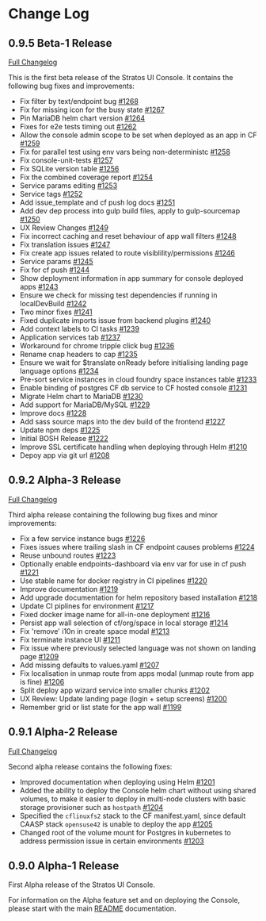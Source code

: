 # Change Log

## 0.9.5 Beta-1 Release

[Full Changelog](https://github.com/SUSE/stratos-ui/compare/0.9.2...0.9.5)

This is the first beta release of the Stratos UI Console. It contains the following bug fixes and improvements:

- Fix filter by text/endpoint bug [\#1268](https://github.com/SUSE/stratos-ui/pull/1268)
- Fix for missing icon for the busy state [\#1267](https://github.com/SUSE/stratos-ui/pull/1267)
- Pin MariaDB helm chart version [\#1264](https://github.com/SUSE/stratos-ui/pull/1264)
- Fixes for e2e tests timing out [\#1262](https://github.com/SUSE/stratos-ui/pull/1262)
- Allow the console admin scope to be set when deployed as an app in CF [\#1259](https://github.com/SUSE/stratos-ui/pull/1259)
- Fix for parallel test using env vars being non-deterministc [\#1258](https://github.com/SUSE/stratos-ui/pull/1258)
- Fix console-unit-tests [\#1257](https://github.com/SUSE/stratos-ui/pull/1257)
- Fix SQLite version table [\#1256](https://github.com/SUSE/stratos-ui/pull/1256)
- Fix the combined coverage report [\#1254](https://github.com/SUSE/stratos-ui/pull/1254)
- Service params editing [\#1253](https://github.com/SUSE/stratos-ui/pull/1253)
- Service tags [\#1252](https://github.com/SUSE/stratos-ui/pull/1252)
- Add issue\_template and cf push log docs [\#1251](https://github.com/SUSE/stratos-ui/pull/1251)
- Add dev dep process into gulp build files, apply to gulp-sourcemap [\#1250](https://github.com/SUSE/stratos-ui/pull/1250)
- UX Review Changes [\#1249](https://github.com/SUSE/stratos-ui/pull/1249)
- Fix incorrect caching and reset behaviour of app wall filters [\#1248](https://github.com/SUSE/stratos-ui/pull/1248)
- Fix translation issues [\#1247](https://github.com/SUSE/stratos-ui/pull/1247)
- Fix create app issues related to route visiblility/permissions [\#1246](https://github.com/SUSE/stratos-ui/pull/1246)
- Service params [\#1245](https://github.com/SUSE/stratos-ui/pull/1245)
- Fix for cf push [\#1244](https://github.com/SUSE/stratos-ui/pull/1244)
- Show deployment information in app summary for console deployed apps [\#1243](https://github.com/SUSE/stratos-ui/pull/1243)
- Ensure we check for missing test dependencies if running in localDevBuild [\#1242](https://github.com/SUSE/stratos-ui/pull/1242)
- Two minor fixes [\#1241](https://github.com/SUSE/stratos-ui/pull/1241)
- Fixed duplicate imports issue from backend plugins [\#1240](https://github.com/SUSE/stratos-ui/pull/1240)
- Add context labels to CI tasks [\#1239](https://github.com/SUSE/stratos-ui/pull/1239)
- Application services tab [\#1237](https://github.com/SUSE/stratos-ui/pull/1237)
- Workaround for chrome tripple click bug [\#1236](https://github.com/SUSE/stratos-ui/pull/1236)
- Rename cnap headers to cap [\#1235](https://github.com/SUSE/stratos-ui/pull/1235)
- Ensure we wait for $translate onReady before initialising landing page language options [\#1234](https://github.com/SUSE/stratos-ui/pull/1234)
- Pre-sort service instances in cloud foundry space instances table [\#1233](https://github.com/SUSE/stratos-ui/pull/1233)
- Enable binding of postgres CF db service to CF hosted console [\#1231](https://github.com/SUSE/stratos-ui/pull/1231)
- Migrate Helm chart to MariaDB [\#1230](https://github.com/SUSE/stratos-ui/pull/1230)
- Add support for MariaDB/MySQL [\#1229](https://github.com/SUSE/stratos-ui/pull/1229)
- Improve docs [\#1228](https://github.com/SUSE/stratos-ui/pull/1228)
- Add sass source maps into the dev build of the frontend [\#1227](https://github.com/SUSE/stratos-ui/pull/1227)
- Update npm deps [\#1225](https://github.com/SUSE/stratos-ui/pull/1225)
- Initial BOSH Release [\#1222](https://github.com/SUSE/stratos-ui/pull/1222)
- Improve SSL certificate handling when deploying through Helm [\#1210](https://github.com/SUSE/stratos-ui/pull/1210)
- Depoy app via git url [\#1208](https://github.com/SUSE/stratos-ui/pull/1208)

## 0.9.2 Alpha-3 Release
[Full Changelog](https://github.com/SUSE/stratos-ui/compare/0.9.1...0.9.2)

Third alpha release containing the following bug fixes and minor improvements:

- Fix a few service instance bugs [\#1226](https://github.com/SUSE/stratos-ui/pull/1226)
- Fixes issues where trailing slash in CF endpoint causes problems [\#1224](https://github.com/SUSE/stratos-ui/pull/1224)
- Reuse unbound routes [\#1223](https://github.com/SUSE/stratos-ui/pull/1223)
- Optionally enable endpoints-dashboard via env var for use in cf push [\#1221](https://github.com/SUSE/stratos-ui/pull/1221)
- Use stable name for docker registry in CI pipelines [\#1220](https://github.com/SUSE/stratos-ui/pull/1220)
- Improve documentation [\#1219](https://github.com/SUSE/stratos-ui/pull/1219)
- Add upgrade documentation for helm repository based installation [\#1218](https://github.com/SUSE/stratos-ui/pull/1218)
- Update CI piplines for environment [\#1217](https://github.com/SUSE/stratos-ui/pull/1217)
- Fixed docker image name for all-in-one deployment [\#1216](https://github.com/SUSE/stratos-ui/pull/1216)
- Persist app wall selection of cf/org/space in local storage [\#1214](https://github.com/SUSE/stratos-ui/pull/1214)
- Fix 'remove' i10n in create space modal [\#1213](https://github.com/SUSE/stratos-ui/pull/1213)
- Fix terminate instance UI [\#1211](https://github.com/SUSE/stratos-ui/pull/1211)
- Fix issue where previously selected language was not shown on landing page [\#1209](https://github.com/SUSE/stratos-ui/pull/1209)
- Add missing defaults to values.yaml [\#1207](https://github.com/SUSE/stratos-ui/pull/1207)
- Fix localisation in unmap route from apps modal \(unmap route from app is fine\) [\#1206](https://github.com/SUSE/stratos-ui/pull/1206)
- Split deploy app wizard service into smaller chunks [\#1202](https://github.com/SUSE/stratos-ui/pull/1202)
- UX Review: Update landing page \(login + setup screens\) [\#1200](https://github.com/SUSE/stratos-ui/pull/1200)
- Remember grid or list state for the app wall [\#1199](https://github.com/SUSE/stratos-ui/pull/1199)

## 0.9.1 Alpha-2 Release
[Full Changelog](https://github.com/SUSE/stratos-ui/compare/0.9.0...0.9.1)

Second alpha release contains the following fixes:

- Improved documentation when deploying using Helm  [\#1201](https://github.com/SUSE/stratos-ui/pull/1201)
- Added the ability to deploy the Console helm chart without using shared volumes, to make it easier to deploy in multi-node clusters with basic storage provisioner such as `hostpath` [\#1204](https://github.com/SUSE/stratos-ui/pull/1204)
- Specified the `cflinuxfs2` stack to the CF manifest.yaml, since default CAASP stack `opensuse42` is unable to deploy the app  [\#1205](https://github.com/SUSE/stratos-ui/pull/1205)
- Changed root of the volume mount for Postgres in kubernetes to address permission issue in certain environments  [\#1203](https://github.com/SUSE/stratos-ui/pull/1203)

## 0.9.0 Alpha-1 Release

First Alpha release of the Stratos UI Console.

For information on the Alpha feature set and on deploying the Console, please start with the main [README](https://github.com/SUSE/stratos-ui/blob/0.9.0/README.md) documentation.

